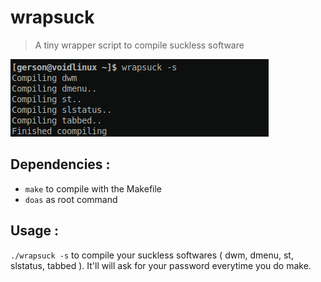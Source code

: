 # wrapsuck
> A tiny wrapper script to compile suckless software

![Screenshot](screenshot.png)

## Dependencies :
- ``make`` to compile with the Makefile
- ``doas`` as root command

## Usage :
``./wrapsuck -s`` to compile your suckless softwares ( dwm, dmenu, st, slstatus, tabbed ). It'll will ask for your password everytime you do make.
